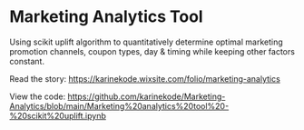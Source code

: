 # Marketing Analytics Tool

Using scikit uplift algorithm to quantitatively determine optimal marketing promotion channels, coupon types, day &amp; timing while keeping other factors constant.

Read the story: https://karinekode.wixsite.com/folio/marketing-analytics

View the code: https://github.com/karinekode/Marketing-Analytics/blob/main/Marketing%20analytics%20tool%20-%20scikit%20uplift.ipynb 
